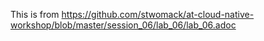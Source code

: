 This is from https://github.com/stwomack/at-cloud-native-workshop/blob/master/session_06/lab_06/lab_06.adoc
